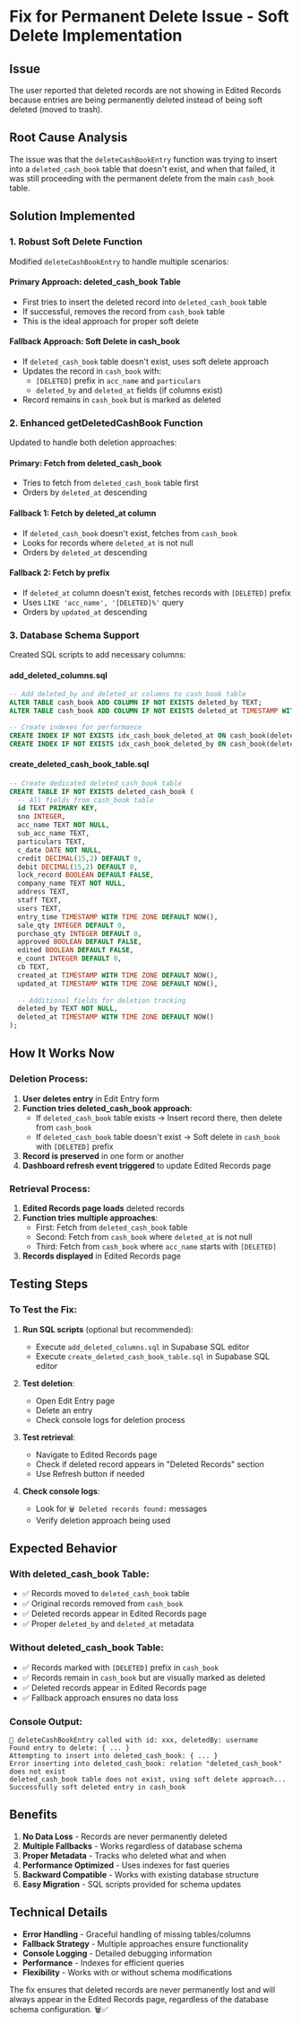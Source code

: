 # Fix for Permanent Delete Issue - Soft Delete Implementation

## Issue
The user reported that deleted records are not showing in Edited Records because entries are being permanently deleted instead of being soft deleted (moved to trash).

## Root Cause Analysis
The issue was that the `deleteCashBookEntry` function was trying to insert into a `deleted_cash_book` table that doesn't exist, and when that failed, it was still proceeding with the permanent delete from the main `cash_book` table.

## Solution Implemented

### **1. Robust Soft Delete Function**
Modified `deleteCashBookEntry` to handle multiple scenarios:

#### **Primary Approach: deleted_cash_book Table**
- First tries to insert the deleted record into `deleted_cash_book` table
- If successful, removes the record from `cash_book` table
- This is the ideal approach for proper soft delete

#### **Fallback Approach: Soft Delete in cash_book**
- If `deleted_cash_book` table doesn't exist, uses soft delete approach
- Updates the record in `cash_book` with:
  - `[DELETED]` prefix in `acc_name` and `particulars`
  - `deleted_by` and `deleted_at` fields (if columns exist)
- Record remains in `cash_book` but is marked as deleted

### **2. Enhanced getDeletedCashBook Function**
Updated to handle both deletion approaches:

#### **Primary: Fetch from deleted_cash_book**
- Tries to fetch from `deleted_cash_book` table first
- Orders by `deleted_at` descending

#### **Fallback 1: Fetch by deleted_at column**
- If `deleted_cash_book` doesn't exist, fetches from `cash_book`
- Looks for records where `deleted_at` is not null
- Orders by `deleted_at` descending

#### **Fallback 2: Fetch by prefix**
- If `deleted_at` column doesn't exist, fetches records with `[DELETED]` prefix
- Uses `LIKE 'acc_name', '[DELETED]%'` query
- Orders by `updated_at` descending

### **3. Database Schema Support**
Created SQL scripts to add necessary columns:

#### **add_deleted_columns.sql**
```sql
-- Add deleted_by and deleted_at columns to cash_book table
ALTER TABLE cash_book ADD COLUMN IF NOT EXISTS deleted_by TEXT;
ALTER TABLE cash_book ADD COLUMN IF NOT EXISTS deleted_at TIMESTAMP WITH TIME ZONE;

-- Create indexes for performance
CREATE INDEX IF NOT EXISTS idx_cash_book_deleted_at ON cash_book(deleted_at DESC);
CREATE INDEX IF NOT EXISTS idx_cash_book_deleted_by ON cash_book(deleted_by);
```

#### **create_deleted_cash_book_table.sql**
```sql
-- Create dedicated deleted_cash_book table
CREATE TABLE IF NOT EXISTS deleted_cash_book (
  -- All fields from cash_book table
  id TEXT PRIMARY KEY,
  sno INTEGER,
  acc_name TEXT NOT NULL,
  sub_acc_name TEXT,
  particulars TEXT,
  c_date DATE NOT NULL,
  credit DECIMAL(15,2) DEFAULT 0,
  debit DECIMAL(15,2) DEFAULT 0,
  lock_record BOOLEAN DEFAULT FALSE,
  company_name TEXT NOT NULL,
  address TEXT,
  staff TEXT,
  users TEXT,
  entry_time TIMESTAMP WITH TIME ZONE DEFAULT NOW(),
  sale_qty INTEGER DEFAULT 0,
  purchase_qty INTEGER DEFAULT 0,
  approved BOOLEAN DEFAULT FALSE,
  edited BOOLEAN DEFAULT FALSE,
  e_count INTEGER DEFAULT 0,
  cb TEXT,
  created_at TIMESTAMP WITH TIME ZONE DEFAULT NOW(),
  updated_at TIMESTAMP WITH TIME ZONE DEFAULT NOW(),
  
  -- Additional fields for deletion tracking
  deleted_by TEXT NOT NULL,
  deleted_at TIMESTAMP WITH TIME ZONE DEFAULT NOW()
);
```

## How It Works Now

### **Deletion Process:**
1. **User deletes entry** in Edit Entry form
2. **Function tries deleted_cash_book approach**:
   - If `deleted_cash_book` table exists → Insert record there, then delete from `cash_book`
   - If `deleted_cash_book` table doesn't exist → Soft delete in `cash_book` with `[DELETED]` prefix
3. **Record is preserved** in one form or another
4. **Dashboard refresh event triggered** to update Edited Records page

### **Retrieval Process:**
1. **Edited Records page loads** deleted records
2. **Function tries multiple approaches**:
   - First: Fetch from `deleted_cash_book` table
   - Second: Fetch from `cash_book` where `deleted_at` is not null
   - Third: Fetch from `cash_book` where `acc_name` starts with `[DELETED]`
3. **Records displayed** in Edited Records page

## Testing Steps

### **To Test the Fix:**
1. **Run SQL scripts** (optional but recommended):
   - Execute `add_deleted_columns.sql` in Supabase SQL editor
   - Execute `create_deleted_cash_book_table.sql` in Supabase SQL editor

2. **Test deletion**:
   - Open Edit Entry page
   - Delete an entry
   - Check console logs for deletion process

3. **Test retrieval**:
   - Navigate to Edited Records page
   - Check if deleted record appears in "Deleted Records" section
   - Use Refresh button if needed

4. **Check console logs**:
   - Look for `🗑️ Deleted records found:` messages
   - Verify deletion approach being used

## Expected Behavior

### **With deleted_cash_book Table:**
- ✅ Records moved to `deleted_cash_book` table
- ✅ Original records removed from `cash_book`
- ✅ Deleted records appear in Edited Records page
- ✅ Proper `deleted_by` and `deleted_at` metadata

### **Without deleted_cash_book Table:**
- ✅ Records marked with `[DELETED]` prefix in `cash_book`
- ✅ Records remain in `cash_book` but are visually marked as deleted
- ✅ Deleted records appear in Edited Records page
- ✅ Fallback approach ensures no data loss

### **Console Output:**
```
🔄 deleteCashBookEntry called with id: xxx, deletedBy: username
Found entry to delete: { ... }
Attempting to insert into deleted_cash_book: { ... }
Error inserting into deleted_cash_book: relation "deleted_cash_book" does not exist
deleted_cash_book table does not exist, using soft delete approach...
Successfully soft deleted entry in cash_book
```

## Benefits

1. **No Data Loss** - Records are never permanently deleted
2. **Multiple Fallbacks** - Works regardless of database schema
3. **Proper Metadata** - Tracks who deleted what and when
4. **Performance Optimized** - Uses indexes for fast queries
5. **Backward Compatible** - Works with existing database structure
6. **Easy Migration** - SQL scripts provided for schema updates

## Technical Details

- **Error Handling** - Graceful handling of missing tables/columns
- **Fallback Strategy** - Multiple approaches ensure functionality
- **Console Logging** - Detailed debugging information
- **Performance** - Indexes for efficient queries
- **Flexibility** - Works with or without schema modifications

The fix ensures that deleted records are never permanently lost and will always appear in the Edited Records page, regardless of the database schema configuration. 🗑️✅
